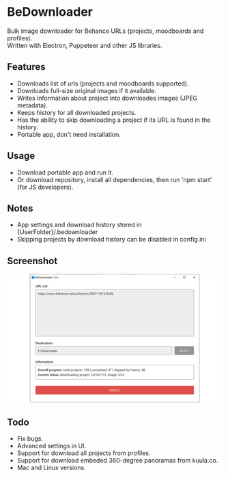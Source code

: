 BeDownloader
==========================
Bulk image downloader for Behance URLs (projects, moodboards and profiles).  
Written with Electron, Puppeteer and other JS libraries.

## Features
- Downloads list of urls (projects and moodboards supported).
- Downloads full-size original images if it available.
- Writes information about project into downloades images (JPEG metadata).
- Keeps history for all downloaded projects.
- Has the ability to skip downloading a project if its URL is found in the history.
- Portable app, don't need installation.

## Usage
- Download portable app and run it.  
- Or download repository, install all dependencies, then run 'npm start' (for JS developers).

## Notes
- App settings and download history stored in {UserFolder}/.bedownloader  
- Skipping projects by download history can be disabled in config.ini

## Screenshot
![screenshot](screenshots/main.png)

## Todo
- Fix bugs.
- Advanced settings in UI.
- Support for download all projects from profiles.
- Support for download embeded 360-degree panoramas from kuula.co.
- Mac and Linux versions.
